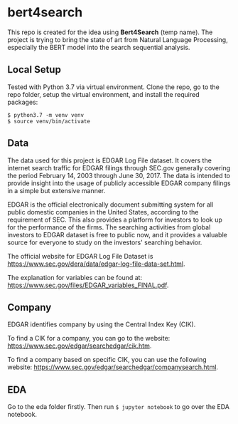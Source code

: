# bert4search

This repo is created for the idea using __Bert4Search__ (temp name). The project is trying to bring the state of art from Natural Language Processing, especially the BERT model into the search sequential analysis.

## Local Setup

Tested with Python 3.7 via virtual environment. Clone the repo, go to the repo folder, setup the virtual environment, and install the required packages:


```shell
$ python3.7 -m venv venv
$ source venv/bin/activate
```

## Data
The data used for this project is EDGAR Log File dataset. It covers the internet search traffic for EDGAR filings through SEC.gov generally covering the period February 14, 2003 through June 30, 2017.  The data is intended to provide insight into the usage of publicly accessible EDGAR company filings in a simple but extensive manner. 

EDGAR is the official electronically document submitting system for all public domestic companies in the United States, according to the requirement of SEC. This also provides a platform for investors to look up for the performance of the firms. The searching activities from global investors to EDGAR dataset is free to public now, and it provides a valuable source for everyone to study on the investors' searching behavior.

The official website for EDGAR Log File Dataset is https://www.sec.gov/dera/data/edgar-log-file-data-set.html.  

The explanation for variables can be found at: https://www.sec.gov/files/EDGAR_variables_FINAL.pdf.

## Company
EDGAR identifies company by using the Central Index Key (CIK). 

To find a CIK for a company, you can go to the website: https://www.sec.gov/edgar/searchedgar/cik.htm.  

To find a company based on specific CIK, you can use the following website: https://www.sec.gov/edgar/searchedgar/companysearch.html.



## EDA
Go to the eda folder firstly. Then run `$ jupyter notebook` to go over the EDA notebook.


